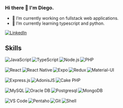 <!--
**allandiego/allandiego** is a ✨ _special_ ✨ repository because its `README.md` (this file) appears on your GitHub profile.

Here are some ideas to get you started:

- 🔭 I’m currently working on ...
- 🌱 I’m currently learning ...
- 👯 I’m looking to collaborate on ...
- 🤔 I’m looking for help with ...
- 💬 Ask me about ...
- 📫 How to reach me: ...
- 😄 Pronouns: ...
- ⚡ Fun fact: ...
-->
### Hi there 👋 I'm Diego.

- 🔭 I’m currently working on fullstack web applications.
- 🌱 I’m currently learning typescript and python.

[<img alt="LinkedIn" src="https://img.shields.io/badge/linkedin-%230077B5.svg?&style=for-the-badge&logo=linkedin&logoColor=white"/>][linkedin]

## Skills
<img alt="JavaScript" align="left" src="https://img.shields.io/badge/javascript%20-%23323330.svg?&style=for-the-badge&logo=javascript&logoColor=%23F7DF1E" />
<img alt="TypeScript" align="left" src="https://img.shields.io/badge/typescript%20-%23007ACC.svg?&style=for-the-badge&logo=typescript&logoColor=white" />
<img alt="Node.js" align="left" src="https://img.shields.io/badge/node.js%20-%2343853D.svg?&style=for-the-badge&logo=node.js&logoColor=white" />
<img alt="PHP" align="left" src="https://img.shields.io/badge/php%20-%23777BB4.svg?&style=for-the-badge&logo=php&logoColor=white" />
<br />
<br />
<img alt="React" align="left" src="https://img.shields.io/badge/react%20-%2320232a.svg?&style=for-the-badge&logo=react&logoColor=%2361DAFB" />
<img alt="React Native" align="left" src="https://img.shields.io/badge/react native%20-%2320232a.svg?&style=for-the-badge&logo=react&logoColor=%2361DAFB" />
<img alt="Expo" align="left" src="https://img.shields.io/badge/expo%20-%23000020.svg?&style=for-the-badge&logo=expo&logoColor=white" />
<img alt="Redux" align="left" src="https://img.shields.io/badge/redux%20-%23593d88.svg?&style=for-the-badge&logo=redux&logoColor=white" />
<img alt="Material-UI" align="left" src="https://img.shields.io/badge/material%20ui%20-%230081CB.svg?&style=for-the-badge&logo=material-ui&logoColor=white" />
<br />
<br />
<img alt="Express.js" align="left" src="https://img.shields.io/badge/express.js%20-%23404d59.svg?&style=for-the-badge" />
<img alt="AdonisJS" align="left" src="https://img.shields.io/badge/adonisjs%20-%23220052.svg?&style=for-the-badge&logo=adonis-js&logoColor=white" />
<img alt="Cake PHP" align="left" src="https://img.shields.io/badge/cake php%20-%23D33C43.svg?&style=for-the-badge&logo=cake-php&logoColor=white" />
<br />
<br />
<img alt="MySQL" align="left" src="https://img.shields.io/badge/mysql-%2300f.svg?&style=for-the-badge&logo=mysql&logoColor=white" />
<img alt="Oracle DB" align="left" src="https://img.shields.io/badge/oracle db%20-%23F80000.svg?&style=for-the-badge&logo=oracle&logoColor=white" />
<img alt="Postgresql" align="left" src="https://img.shields.io/badge/postgres-%23316192.svg?&style=for-the-badge&logo=postgresql&logoColor=white" />
<img alt="MongoDB" align="left" src="https://img.shields.io/badge/MongoDB-%234ea94b.svg?&style=for-the-badge&logo=mongodb&logoColor=white" />
<br />
<br />
<img alt="VS Code" align="left" src="https://img.shields.io/badge/vs code%20-%23007ACC.svg?&style=for-the-badge&logo=visual-studio-code&logoColor=white" />
<img alt="Pentaho" align="left" src="https://img.shields.io/badge/pentaho%20-%23E60027.svg?&style=for-the-badge&logo=hitachi&logoColor=white" />
<img alt="Git" align="left" src="https://img.shields.io/badge/git%20-%23F05033.svg?&style=for-the-badge&logo=git&logoColor=white" />
<img alt="Shell" align="left" src="https://img.shields.io/badge/shell_script%20-%23121011.svg?&style=for-the-badge&logo=gnu-bash&logoColor=white" />




[linkedin]: https://www.linkedin.com/in/allan-diego-rodrigues
